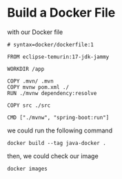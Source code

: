 # Build a Docker File 

with our Docker file 
```
# syntax=docker/dockerfile:1

FROM eclipse-temurin:17-jdk-jammy

WORKDIR /app

COPY .mvn/ .mvn
COPY mvnw pom.xml ./
RUN ./mvnw dependency:resolve

COPY src ./src

CMD ["./mvnw", "spring-boot:run"]
```

we could run the following command

```
docker build --tag java-docker .
```

then, we could check our image 

    docker images 